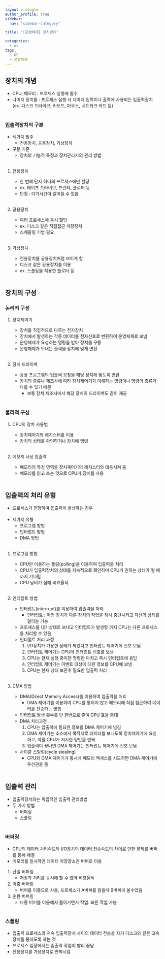 ```yaml
---
layout : single
author_profile: true
sidebar: 
  nav: "sidebar-category"

title: "[운영체제] 장치관리"

categories:
  - os
tags:
  - OS
  - 운영체제
---
```


## 장치의 개념
- CPU, 메모리 : 프로세스 실행에 필수<br>
- 나머지 장치들 : 프로세스 실행 시 데이터 입력이나 출력에 사용되는 입출력장치 (ex. 디스크 드라이브, 키보드, 마우스, 네트워크 카드 등)<br><br>

### 입출력장치의 구분
- 세가지 범주<br>
	- 전용장치, 공용장치, 가상장치<br>
- 구분 기준<br>
	- 장치의 기능적 특징과 장치관리자의 관리 방법<br><br>

1. 전용장치<br>
	- 한 번에 단지 하나의 프로세스에만 할당<br>
	- ex. 테이프 드라이브, 프린터, 플로터 등 <br>
	- 단점 : 다기시간이 길어질 수 있음<br><br>

2. 공용장치<br>
	- 여러 프로세스에 동시 할당<br>
	- ex. 디스크 같은 직접접근 저장장치<br>
	- 스케줄링 기법 필요<br><br>

3. 가상장치<br>
	- 전용장치를 공용장치처럼 보이게 함<br>
	- 디스크 같은 공용장치를 이용<br>
	- ex. 스풀링을 적용한 플로터 등<br><br>

## 장치의 구성
### 논리적 구성
1. 장치제어기<br>
	- 장치를 직접적으로 다루는 전자장치<br>
	- 장치에서 발생하는 각종 데이터를 전자신호로 변환하여 운영체제로 보냄<br>
	- 운영체제가 요청하는 명령을 받아 장치를 구동<br>
	- 운영체제가 보내는 출력을 장치에 맞게 변환<br><br>
	
2. 장치 드라이버<br>
	- 응용 프로그램의 입출력 요청을 해당 장치에 맞도록 변환<br>
	- 장치의 종류나 제조사에 따라 장치제어기가 이해하는 명령이나 명령의 종류가 다를 수 있기 때문<br>
		- 보통 장치 제조사에서 해당 장치의 드라이버도 같이 제공 <br><br>

### 물리적 구성
1. CPU의 장치 사용법<br>
	- 장치제어기의 레지스터를 이용<br>
	- 장치의 상태를 확인하거나 장치에 명령<br><br>
	
2. 메모리 사상 입출력<br>
	- 메모리의 특정 영역을 장치제어기의 레지스터와 대응시켜 둠<br>
	- 메모리를 읽고 쓰는 것으로 CPU가 장치를 사용<br><br>

## 입출력의 처리 유형
- 프로세스가 진행하며 입출력이 발생하는 경우<br><br>
- 세가지 유형<br>
	- 프로그램 방법<br>
	- 인터럽트 방법<br>
	- DMA 방법<br><br>

1. 프로그램 방법<br>
	- CPU만 이용하는 폴링(polling)을 이용하여 입출력을 처리<br>
	- CPU가 입출력장치의 상태를 지속적으로 확인하며 CPU가 원하는 상태가 될 때까지 기다림<br>
	- CPU 낭비가 심해 비효율적<br><br>

2. 인터럽트 방법<br>
	- 인터럽트(interrupt)를 이용하여 입출력을 처리<br>
		- 인터럽트 : 어떤 장치가 다른 장치의 작업을 잠시 중단시키고 자신의 상태를 알리는 기능<br>
	- 프로세스를 대기상태로 보내고 인터럽트가 발생할 까지 CPU는 다른 프로세스를 처리할 수 있음<br>
	- 인터럽트 처리 과정<br>
		1) I/O장치가 가용한 상태가 되었다고 인터럽트 제어기에 신호 보냄<br>
		2) 인터럽트 제어기는 CPU에 인터럽트 신호를 보냄<br>
		3) CPU는 현재 실행 중이던 명령만 마치고 즉시 인터럽트에 응답<br>
		4) 인터럽트 제어기는 이벤트 대상에 대한 정보를 CPU에 보냄<br>
		5) CPU는 현재 상태 보관후 필요한 입출력 처리<br><br>

3. DMA 방법<br>
	- DMA(Direct Memory Access)를 이용하여 입출력을 처리<br>
		- DMA 제어기를 이용하여 CPU를 통하지 않고 메모리에 직접 접근하여 데이터를 전송하는 방법<br>
	- 인터럽트 발생 횟수를 단 한번으로 줄여 CPU 효율 증대<br>
	- DMA 처리과정<br>
		1) CPU는 입출력에 필요한 정보를 DMA 제어기에 넘김<br>
		2) DMA 제어기는 소스에서 목적지로 데이터를 보내도록 장치제어기에 요청하고, 이를 CPU가 지시한 양만큼 반복<br>
		3) 입출력이 끝나면 DMA 제어기는 인터럽트 제어기에 신호 보냄<br>
	- 사이클 스틸링(cycle stealing)<br>
		- CPU와 DMA 제어기가 동시에 메모리 엑세스를 시도하면 DMA 제어기에 우선권을 줌<br><br>

## 입출력 관리
- 입출력장치와는 독립적인 입출력 관리방법<br>
- 두 가지 방법<br>
	- 버퍼링<br>
	- 스풀링<br><br>

### 버퍼링
- CPU의 데이터 처리속도와 I/O장치의 데이터 전송속도의 차이로 인한 문제를 버퍼를 통해 해결<br>
- 메모리를 일시적인 데이터 저장장소인 버퍼로 이용<br>
1. 단일 버퍼링<br>
	- 저장과 처리를 동시에 할 수 없어 비효율적<br>
2. 이중 버퍼링<br>
	- 버퍼를 이중으로 사용, 프로세스가 A버퍼를 읽을때 B버퍼에 쓸수있음<br>
3. 순환 버퍼링<br>
	- 다중 버퍼를 이용해서 돌아가면서 작업. 빠른 작업 가능<br><br>

### 스풀링
- 입출력 프로세스와 저속 입출력장치 사이의 데이터 전송을 자기 디스크와 같은 고속장치를 통하도록 하는 것<br>
- 프로세스 입장에서는 입출력 작업이 빨리 끝남<br>
- 전용장치를 가상장치로 변화시킴<br><br>
